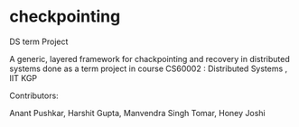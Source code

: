 checkpointing
======
DS term Project

A generic, layered framework for chackpointing and recovery in distributed systems done as a term project in course CS60002 : Distributed Systems , IIT KGP

Contributors:

Anant Pushkar,
Harshit Gupta,
Manvendra Singh Tomar,
Honey Joshi
